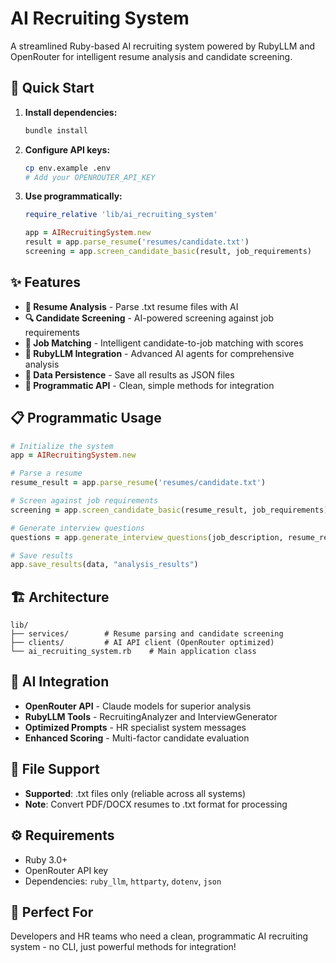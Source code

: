 # AI Recruiting System

A streamlined Ruby-based AI recruiting system powered by RubyLLM and OpenRouter for intelligent resume analysis and candidate screening.

## 🚀 Quick Start

1. **Install dependencies:**
   ```bash
   bundle install
   ```

2. **Configure API keys:**
   ```bash
   cp env.example .env
   # Add your OPENROUTER_API_KEY
   ```

3. **Use programmatically:**
   ```ruby
   require_relative 'lib/ai_recruiting_system'
   
   app = AIRecruitingSystem.new
   result = app.parse_resume('resumes/candidate.txt')
   screening = app.screen_candidate_basic(result, job_requirements)
   ```

## ✨ Features

- **📄 Resume Analysis** - Parse .txt resume files with AI
- **🔍 Candidate Screening** - AI-powered screening against job requirements  
- **🎯 Job Matching** - Intelligent candidate-to-job matching with scores
- **🤖 RubyLLM Integration** - Advanced AI agents for comprehensive analysis
- **💾 Data Persistence** - Save all results as JSON files
- **🚀 Programmatic API** - Clean, simple methods for integration

## 📋 Programmatic Usage

```ruby
# Initialize the system
app = AIRecruitingSystem.new

# Parse a resume
resume_result = app.parse_resume('resumes/candidate.txt')

# Screen against job requirements
screening = app.screen_candidate_basic(resume_result, job_requirements)

# Generate interview questions
questions = app.generate_interview_questions(job_description, resume_result)

# Save results
app.save_results(data, "analysis_results")
```

## 🏗️ Architecture

```
lib/
├── services/        # Resume parsing and candidate screening
├── clients/         # AI API client (OpenRouter optimized)
└── ai_recruiting_system.rb    # Main application class
```

## 🤖 AI Integration

- **OpenRouter API** - Claude models for superior analysis
- **RubyLLM Tools** - RecruitingAnalyzer and InterviewGenerator
- **Optimized Prompts** - HR specialist system messages
- **Enhanced Scoring** - Multi-factor candidate evaluation

## 📄 File Support

- **Supported**: .txt files only (reliable across all systems)
- **Note**: Convert PDF/DOCX resumes to .txt format for processing

## ⚙️ Requirements

- Ruby 3.0+
- OpenRouter API key
- Dependencies: `ruby_llm`, `httparty`, `dotenv`, `json`

## 🎯 Perfect For

Developers and HR teams who need a clean, programmatic AI recruiting system - no CLI, just powerful methods for integration!